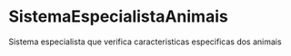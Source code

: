 # SistemaEspecialistaAnimais
Sistema especialista que verifica caracteristicas especificas dos animais
